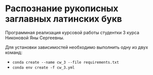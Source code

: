 # Распознание рукописных заглавных латинских букв

Программная реализация курсовой работы студентки 3 курса Никоновой Яны Сергеевны.

Для установки зависимостей необходимо выполнить одну из двух команд:

* ```conda create --name cw_3 --file requirements.txt```
* ```conda env create -f cw_3.yml```